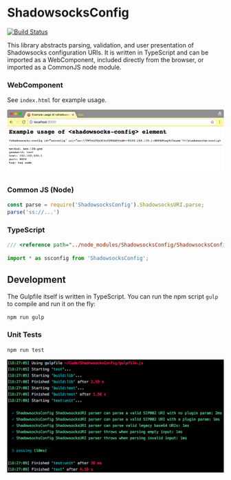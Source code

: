 # ShadowsocksConfig

[![Build Status](https://travis-ci.org/uProxy/ShadowsocksConfig.svg?branch=master)](https://travis-ci.org/uProxy/ShadowsocksConfig)

This library abstracts parsing, validation, and user presentation
of Shadowsocks configuration URIs.
It is written in TypeScript and can be imported as a WebComponent,
included directly from the browser,
or imported as a CommonJS node module.

### WebComponent

See `index.html` for example usage.

![screenshot](./img/custom-element.png)

### Common JS (Node)

```javascript
const parse = require('ShadowsocksConfig').ShadowsocksURI.parse;
parse('ss://...')
```

### TypeScript

```typescript
/// <reference path="../node_modules/ShadowsocksConfig/ShadowsocksConfig.ts" />
```

```javascript
import * as ssconfig from 'ShadowsocksConfig';
```

## Development

The Gulpfile itself is written in TypeScript.
You can run the npm script `gulp` to compile and run it on the fly:

```sh
npm run gulp
```

### Unit Tests

```sh
npm run test
```

![screenshot](./img/unit-tests.png)
